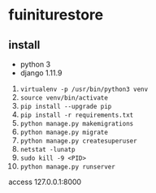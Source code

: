 # fuiniturestore

## install

- python 3
- django 1.11.9

1. `virtualenv -p /usr/bin/python3 venv`
2. `source venv/bin/activate`
3. `pip install --upgrade pip`
4. `pip install -r requirements.txt`
5. `python manage.py makemigrations`
6. `python manage.py migrate`
7. `python manage.py createsuperuser`
8. `netstat -lunatp`
9. `sudo kill -9 <PID>`
10. `python manage.py runserver`

access 127.0.0.1:8000